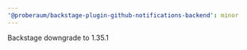 ```yaml
---
'@proberaum/backstage-plugin-github-notifications-backend': minor
---
```


Backstage downgrade to 1.35.1
